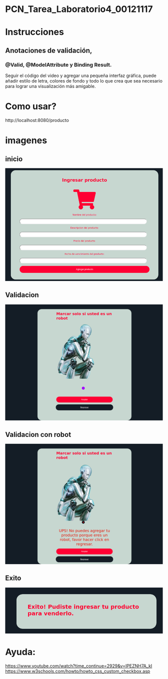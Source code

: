# PCN_Tarea_Laboratorio4_00121117
# Instrucciones 
## Anotaciones de validación,

### @Valid, @ModelAttribute y Binding Result.

Seguir el código del video y agregar una pequeña interfaz gráfica, puede añadir estilo de letra, colores de fondo y todo lo que crea que sea necesario para lograr una visualización más amigable.

# Como usar?
http://localhost:8080/producto

# imagenes
## inicio
![](https://github.com/00121117-Archivos/PNC-Archivos/blob/master/Labo4/producto.png)
## Validacion
![](https://github.com/00121117-Archivos/PNC-Archivos/blob/master/Labo4/Validacion.png)
## Validacion con robot
![](https://github.com/00121117-Archivos/PNC-Archivos/blob/master/Labo4/robot.png)
## Exito
![](https://github.com/00121117-Archivos/PNC-Archivos/blob/master/Labo4/exito.png)
# Ayuda:
https://www.youtube.com/watch?time_continue=2929&v=IPEZNH7A_kI
https://www.w3schools.com/howto/howto_css_custom_checkbox.asp
